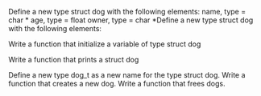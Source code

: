 Define a new type struct dog with the following elements:
name, type = char *
age, type = float
owner, type = char *Define a new type struct dog with the following elements:

Write a function that initialize a variable of type struct dog

Write a function that prints a struct dog

Define a new type dog_t as a new name for the type struct dog.
Write a function that creates a new dog.
Write a function that frees dogs.
